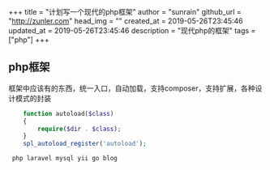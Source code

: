 +++
title = "计划写一个现代的php框架"
author = "sunrain"
github_url = "http://zunler.com"
head_img = ""
created_at = 2019-05-26T23:45:46
updated_at = 2019-05-26T23:45:46
description = "现代php的框架"
tags = ["php"]
+++

## php框架

框架中应该有的东西，统一入口，自动加载，支持composer，支持扩展，各种设计模式的封装

```php
    function autoload($class) 
    {
        require($dir . $class);
    }
    spl_autoload_register('autoload');

```

` php laravel mysql yii go blog`


